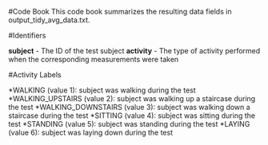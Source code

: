 #Code Book
This code book summarizes the resulting data fields in output_tidy_avg_data.txt.

#Identifiers

**subject** - The ID of the test subject
**activity** - The type of activity performed when the corresponding measurements were taken

#Activity Labels

*WALKING (value 1): subject was walking during the test
*WALKING_UPSTAIRS (value 2): subject was walking up a staircase during the test
*WALKING_DOWNSTAIRS (value 3): subject was walking down a staircase during the test
*SITTING (value 4): subject was sitting during the test
*STANDING (value 5): subject was standing during the test
*LAYING (value 6): subject was laying down during the test

